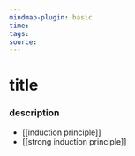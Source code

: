 ```yaml
---
mindmap-plugin: basic
time: 
tags: 
source:
---
```

# title
### description
- [[induction principle]]
- [[strong induction principle]]